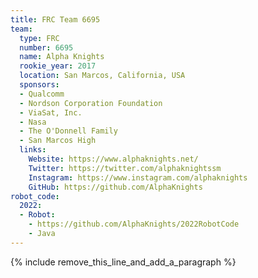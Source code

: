 ```yaml
---
title: FRC Team 6695
team:
  type: FRC
  number: 6695
  name: Alpha Knights
  rookie_year: 2017
  location: San Marcos, California, USA
  sponsors:
  - Qualcomm
  - Nordson Corporation Foundation
  - ViaSat, Inc.
  - Nasa
  - The O'Donnell Family
  - San Marcos High
  links:
    Website: https://www.alphaknights.net/
    Twitter: https://twitter.com/alphaknightssm
    Instagram: https://www.instagram.com/alphaknights
    GitHub: https://github.com/AlphaKnights
robot_code:
  2022:
  - Robot:
    - https://github.com/AlphaKnights/2022RobotCode
    - Java
---
```


{% include remove_this_line_and_add_a_paragraph %}
